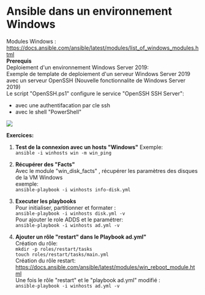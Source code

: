 # Ansible dans un environnement Windows
Modules Windows :<br/>
https://docs.ansible.com/ansible/latest/modules/list_of_windows_modules.html<br/>
**Prerequis**<br/>
Deploiement d'un environnement Windows Server 2019:<br/>
Exemple de template de deploiement d'un serveur Windows Server 2019 avec un serveur OpenSSH (Nouvelle fonctionnalite de Windows Server 2019)<br/>
Le script "OpenSSH.ps1" configure le service "OpenSSH SSH Server": <br/>
- avec une authentifacation par cle ssh<br/>
- avec le shell "PowerShell"<br/>


<a href="https://portal.azure.com/#create/Microsoft.Template/uri/https%3A%2F%2Fraw.githubusercontent.com%2FPierre-Chesne%2FWindows-Server-2019-OpenSSH%2Fmaster%2Fazuredeploy.json" target="_blank"><img src="http://azuredeploy.net/deploybutton.png"/></a>




**Exercices:**<br/>
1. **Test de la connexion avec un hosts "Windows"**
Exemple:<br/>
``
ansible -i winhosts win -m win_ping
``<br/>
2. **Récupérer des "Facts"**<br/>
Avec le module "win_disk_facts" , récupérer les paramètres des disques de la VM Windows<br/>
exemple:<br/>
``
ansible-playbook -i winhosts info-disk.yml
``<br/>

3. **Executer les playbooks**<br/>
Pour initialiser, partitionner et formater :<br/>
``
ansible-playbook -i winhosts disk.yml -v
``<br/>
Pour ajouter le role ADDS et le paramétrer: <br/>
``
ansible-playbook -i winhosts ad.yml -v
``<br/>

4. **Ajouter un rôle "restart" dans le Playbook ad.yml"**<br/>
Création du rôle:<br/>
``
mkdir -p roles/restart/tasks
``<br/>
``
touch roles/restart/tasks/main.yml
``<br/>
Création du rôle restart:<br/>
https://docs.ansible.com/ansible/latest/modules/win_reboot_module.html<br>
Une fois le rôle "restart" et le "playbook ad.yml" modifié :<br/>
``
ansible-playbook -i winhosts ad.yml -v
``<br/>

